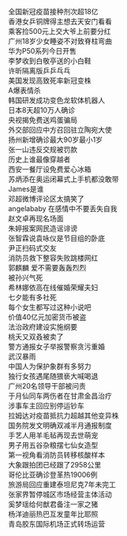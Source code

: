 全国新冠疫苗接种剂次超18亿  
香港女乒铜牌得主想去天安门看看  
乘客捡500元上交大爷上前要分红  
广州18岁少女睡姿不对致脊柱弯曲  
华为P50系列今日开售  
李梦收到白敬亭送的小白鞋  
许昕隔离版乒乒乓乓  
美国发现高致死率新冠变株  
A爆表情杀  
韩国研发成功变色龙软体机器人  
日本8天超10万人确诊  
央视揭免费送鸡蛋骗局  
外交部回应中方召回驻立陶宛大使  
扬州新增确诊最大90岁最小1岁  
张一山违反交规被罚款  
历史上谁最像穿越者  
西安一餐厅设免费爱心冰箱  
苏炳添在奥运闭幕式上手机都没敢带  
James是谁  
邓超微博评论区太搞笑了  
angelababy 在感情中不要丢失自我  
赵文卓再现名场面  
朱婷报案网民造谣诽谤  
张智霖说袁咏仪是节目组的卧底  
尹正扫码式交友  
消防员救下整容失败跳楼网红  
郭麒麟 爱不需要轰轰烈烈  
被孙兴气死  
希林娜依高在线催婚荣耀夫妇  
七夕能有多社死  
每个女生都写过这种小说吧  
价值40亿元加密货币被盗  
法治政府建设实施纲要  
桃夭又双叒被卖了  
警方通报女子举报警察贪污重婚  
武汉暴雨  
中国人为保护象群有多努力  
独行女孩遇尾随猥亵大喊喝退  
广州20名领导干部被问责  
于月仙同车两伤者在甘肃金昌治疗  
涉事车主回应别停运钞车  
拉姆达对疫苗抵抗力超越其他变异株  
国务院发文明确双减半月通报制度  
手艺人用羊毛毡再现去世萌宠  
男子用五谷杂粮摆七仙女造型  
第一视角看消防员转移核酸样本  
大象跟拍团已经跟了2958公里  
哥伦比亚确诊登革热19006例  
旅游局回应重建泰坦尼克7年未完工  
张家界暂停城区市场经营主体活动  
奚梦瑶给何猷君备注一家之猪  
杨洋迪丽热巴互发童年比耶照  
青岛胶东国际机场正式转场运营  
